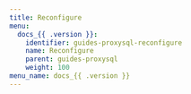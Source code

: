 ```yaml
---
title: Reconfigure
menu:
  docs_{{ .version }}:
    identifier: guides-proxysql-reconfigure
    name: Reconfigure
    parent: guides-proxysql
    weight: 100
menu_name: docs_{{ .version }}
---
```

